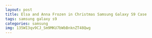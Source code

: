 ```yaml
---
layout: post
title: Elsa and Anna Frozen in Christmas Samsung Galaxy S9 Case
tags: samsung galaxy s9
categories: samsung
img: 135WI3qv9CJ_Sm9MKU7bWbBnknZT48Qwg
---
```

